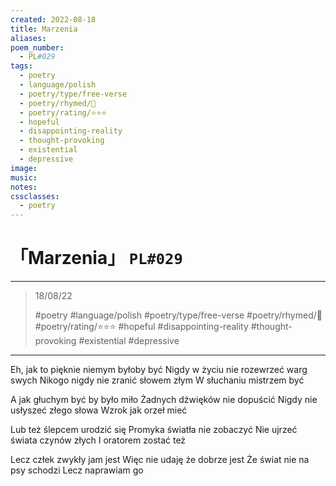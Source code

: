 ```yaml
---
created: 2022-08-18
title: Marzenia
aliases:
poem_number:
  - PL#029
tags:
  - poetry
  - language/polish
  - poetry/type/free-verse
  - poetry/rhymed/🔴
  - poetry/rating/⭐⭐⭐
  - hopeful
  - disappointing-reality
  - thought-provoking
  - existential
  - depressive
image:
music:
notes:
cssclasses:
  - poetry
---
```

# 「Marzenia」 `PL#029`

---

> 18/08/22
> 
> #poetry 
> #language/polish 
> #poetry/type/free-verse 
> #poetry/rhymed/🔴 
> #poetry/rating/⭐⭐⭐ 
> #hopeful #disappointing-reality #thought-provoking #existential #depressive 

---

Eh, jak to pięknie niemym byłoby być
Nigdy w życiu nie rozewrzeć warg swych
Nikogo nigdy nie zranić słowem złym
W słuchaniu mistrzem być

A jak głuchym być by było miło
Żadnych dźwięków nie dopuścić
Nigdy nie usłyszeć złego słowa
Wzrok jak orzeł mieć

Lub też ślepcem urodzić się
Promyka światła nie zobaczyć
Nie ujrzeć świata czynów złych
I oratorem zostać też

Lecz człek zwykły jam jest
Więc nie udaję że dobrze jest
Że świat nie na psy schodzi
Lecz naprawiam go